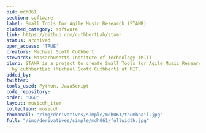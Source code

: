 ```yaml
---
pid: mdh061
section: software
label: Small Tools for Agile Music Research (STAMR)
claimed_category: software
link: https://github.com/cuthbertLab/stamr
status: archived
open_access: 'TRUE'
creators: Michael Scott Cuthbert
stewards: Massachusetts Institute of Technology (MIT)
blurb: STAMR is a project to create Small Tools for Agile Music Research, created
  by cuthbertLab (Michael Scott Cuthbert) at MIT.
added_by:
twitter:
tools_used: Python, JavaScript
code_repository:
order: '060'
layout: musicdh_item
collection: musicdh
thumbnail: "/img/derivatives/simple/mdh061/thumbnail.jpg"
full: "/img/derivatives/simple/mdh061/fullwidth.jpg"
---
```


